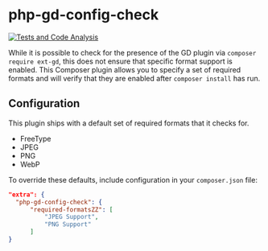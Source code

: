 # php-gd-config-check

[![Tests and Code Analysis](https://github.com/ChromaticHQ/php-gd-config-check/actions/workflows/ci.yml/badge.svg)](https://github.com/ChromaticHQ/php-gd-config-check/actions/workflows/ci.yml)

While it is possible to check for the presence of the GD plugin via `composer require ext-gd`, this does not ensure that specific format support is enabled. This Composer plugin allows you to specify a set of required formats and will verify that they are enabled after `composer install` has run.

## Configuration
This plugin ships with a default set of required formats that it checks for.

* FreeType
* JPEG
* PNG
* WebP

To override these defaults, include configuration in your `composer.json` file:

```json
"extra": {
  "php-gd-config-check": {
      "required-formatsZZ": [
          "JPEG Support",
          "PNG Support"
      ]
}
```
